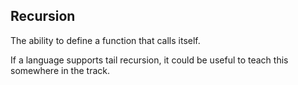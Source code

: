 ## Recursion

The ability to define a function that calls itself.

If a language supports tail recursion, it could be useful to teach this somewhere in the track.
